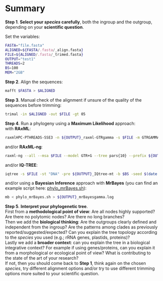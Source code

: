 # Summary
  
**Step 1**. **Select your *species* carefully**, both the ingroup and the outgroup, depending on your **scientific question**.
  
Set the variables:  
```bash  
FASTA="file.fasta"  
ALIGNED=${FASTA/.fasta/_align.fasta}  
FILE=${ALIGNED/.fasta/_trimed.fasta}  
OUTPUT="test1"  
THREADS=2  
BS=100  
MEM="2GB"  
```

**Step 2**. Align the sequences:  
```bash  
mafft $FASTA > $ALIGNED
```  
  
**Step 3**. Manual check of the alignment if unsure of the quality of the sequences before trimming:  
```bash  
trimal -in $ALIGNED -out $FILE -gt 05
```  
  
**Step 4**. Run a phylogeny using a **Maximum Likelihood** approach:  
with **RAxML**:  
```bash  
raxmlHPC-PTHREADS-SSE3 -n ${OUTPUT}_raxml-GTRgamma -s $FILE -m GTRGAMMA -p $RANDOM -x $(date +%s) -f a -N $BS -T 2
```  
and/or **RAxML-ng**:  
```bash  
raxml-ng --all --msa $FILE --model GTR+G --tree pars{10} --prefix ${OUTPUT}_raxml-ng-GTRgamma --seed $RANDOM --threads $THREADS --bs-trees $BS
```  
and/or **IQ-TREE**:  
```bash  
iqtree -s $FILE -st "DNA" -pre ${OUTPUT}_IQtree-mt -b $BS -seed $(date +%s) -mem $MEM -nt $THREADS -wbtl
```  
and/or using a **Bayesian Inference** approach with **MrBayes** (you can find an example script here: [phylo_mrBayes.sh](https://github.com/MiguelMSandin/phylogeniesQuickStart/blob/main/scripts/3.4.1_MrBayes_set.nexus)):  
```bash  
mb < phylo_mrBayes.sh > ${OUTPUT}_mrBayesgamma.log
```  
  
**Step 5**. **Interpret your phylogenetic tree**.  
First from a **methodological point of view**: Are all nodes highly supported? Are there no polytomic nodes? Are there no long branches?  
Then we add the **biological thinking**: Are the outgroups clearly defined and independent from the ingroup? Are the patterns among clades as previously reported/suggested/expected? Can you explain the tree topology according to the *species* you used (e.g.; rRNA genes, plastids, proteins)?  
Lastly we add a **broader context**: can you explain the tree in a biological integrative context? For example if using genes/proteins, can you explain it from a morphological or ecological point of view? What is contributing to the state of the art of your research?  
If not, then you should come back to **Step 1**, think again on the chosen *species*, try different alignment options and/or try to use different trimming options more suited to your scientific question.   
  

